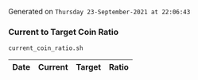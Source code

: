 Generated on `Thursday 23-September-2021 at 22:06:43`

### Current to Target Coin Ratio
`current_coin_ratio.sh`

Date|Current|Target|Ratio
---|---|---|---
